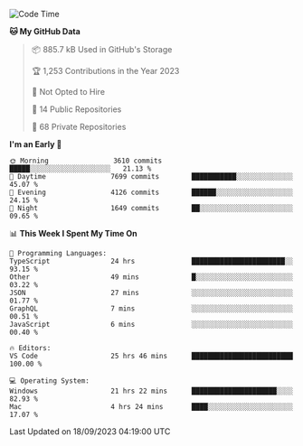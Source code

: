 <!--START_SECTION:waka-->
![Code Time](http://img.shields.io/badge/Code%20Time-4%2C606%20hrs%2043%20mins-blue)

**🐱 My GitHub Data** 

> 📦 885.7 kB Used in GitHub's Storage 
 > 
> 🏆 1,253 Contributions in the Year 2023
 > 
> 🚫 Not Opted to Hire
 > 
> 📜 14 Public Repositories 
 > 
> 🔑 68 Private Repositories 
 > 
**I'm an Early 🐤** 

```text
🌞 Morning                3610 commits        █████░░░░░░░░░░░░░░░░░░░░   21.13 % 
🌆 Daytime                7699 commits        ███████████░░░░░░░░░░░░░░   45.07 % 
🌃 Evening                4126 commits        ██████░░░░░░░░░░░░░░░░░░░   24.15 % 
🌙 Night                  1649 commits        ██░░░░░░░░░░░░░░░░░░░░░░░   09.65 % 
```


📊 **This Week I Spent My Time On** 

```text
💬 Programming Languages: 
TypeScript               24 hrs              ███████████████████████░░   93.15 % 
Other                    49 mins             █░░░░░░░░░░░░░░░░░░░░░░░░   03.22 % 
JSON                     27 mins             ░░░░░░░░░░░░░░░░░░░░░░░░░   01.77 % 
GraphQL                  7 mins              ░░░░░░░░░░░░░░░░░░░░░░░░░   00.51 % 
JavaScript               6 mins              ░░░░░░░░░░░░░░░░░░░░░░░░░   00.40 % 

🔥 Editors: 
VS Code                  25 hrs 46 mins      █████████████████████████   100.00 % 

💻 Operating System: 
Windows                  21 hrs 22 mins      █████████████████████░░░░   82.93 % 
Mac                      4 hrs 24 mins       ████░░░░░░░░░░░░░░░░░░░░░   17.07 % 
```


 Last Updated on 18/09/2023 04:19:00 UTC
<!--END_SECTION:waka-->

